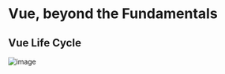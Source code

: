 # Vue, beyond the Fundamentals

## Vue Life Cycle

![image](https://user-images.githubusercontent.com/89979281/177964095-4fbb22b0-a740-487f-bd79-838709f4d17e.png)

